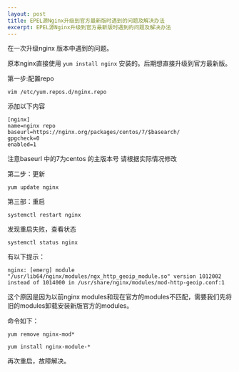 ```yaml
---
layout: post
title: EPEL源Nginx升级到官方最新版时遇到的问题及解决办法
excerpt: EPEL源Nginx升级到官方最新版时遇到的问题及解决办法
---
```




在一次升级nginx 版本中遇到的问题。

原本nginx直接使用 ```yum install nginx``` 安装的。后期想直接升级到官方最新版。

第一步:配置repo

```
vim /etc/yum.repos.d/nginx.repo
```

添加以下内容

```
[nginx]
name=nginx repo
baseurl=https://nginx.org/packages/centos/7/$basearch/
gpgcheck=0
enabled=1
```

注意baseurl 中的7为centos 的主版本号 请根据实际情况修改

第二步：更新

```
yum update nginx
```

第三部：重启

```
systemctl restart nginx
```

发现重启失败，查看状态

```
systemctl status nginx
```

有以下提示：

```
nginx: [emerg] module "/usr/lib64/nginx/modules/ngx_http_geoip_module.so" version 1012002 instead of 1014000 in /usr/share/nginx/modules/mod-http-geoip.conf:1
```

这个原因是因为以前nginx modules和现在官方的modules不匹配，需要我们先将旧的modules卸载安装新版官方的modules。

命令如下：

```
yum remove nginx-mod*

yum install nginx-module-*
```

再次重启，故障解决。
